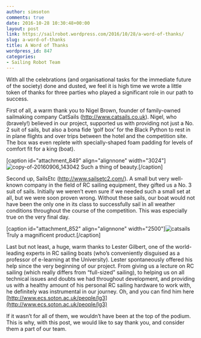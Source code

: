 ```yaml
---
author: simsoton
comments: true
date: 2016-10-28 10:30:48+00:00
layout: post
link: https://sailrobot.wordpress.com/2016/10/28/a-word-of-thanks/
slug: a-word-of-thanks
title: A Word of Thanks
wordpress_id: 847
categories:
- Sailing Robot Team
---
```


With all the celebrations (and organisational tasks for the immediate future of the society) done and dusted, we feel it is high time we wrote a little token of thanks for three parties who played a significant role in our path to success.

First of all, a warm thank you to Nigel Brown, founder of family-owned sailmaking company CatSails (http://www.catsails.co.uk). Nigel, who (bravely!) believed in our project, supported us with providing not just a No. 2 suit of sails, but also a bona fide ‘golf box’ for the Black Python to rest in in plane flights and over trips between the hotel and the competition site. The box was even replete with specially-shaped foam padding for levels of comfort fit for a king (boat).

[caption id="attachment_849" align="alignnone" width="3024"]![copy-of-20160906_143042](https://sailrobot.files.wordpress.com/2016/10/copy-of-20160906_143042.jpg) Such a thing of beauty.[/caption]

Second up, SailsEtc (http://www.sailsetc2.com/). A small but very well-known company in the field of RC sailing equipment, they gifted us a No. 3 suit of sails. Initially we weren’t even sure if we needed such a small set at all, but we were soon proven wrong. Without these sails, our boat would not have been the only one in its class to successfully sail in all weather conditions throughout the course of the competition. This was especially true on the very final day.

[caption id="attachment_852" align="alignnone" width="2500"]![catsails](https://sailrobot.files.wordpress.com/2016/10/catsails.png) Truly a magnificent product.[/caption]

Last but not least, a huge, warm thanks to Lester Gilbert, one of the world-leading experts in RC sailing boats (who’s conveniently disguised as a professor of e-learning at the University). Lester spontaneously offered his help since the very beginning of our project. From giving us a lecture on RC sailing (which really differs from “full-sized” sailing), to helping us on all technical issues and doubts we had throughout development, and providing us with a healthy amount of his personal RC sailing hardware to work with, he definitely was instrumental in our journey. Oh, and you can find him here [http://www.ecs.soton.ac.uk/people/lg3](http://www.ecs.soton.ac.uk/people/lg3)

If it wasn’t for all of them, we wouldn’t have been at the top of the podium. This is why, with this post, we would like to say thank you, and consider them a part of our team.
